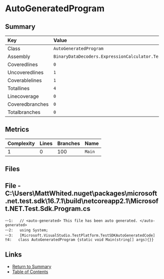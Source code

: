 ﻿# AutoGeneratedProgram

## Summary

| Key             | Value                                           |
| :-------------- | :---------------------------------------------- |
| Class           | `AutoGeneratedProgram`                          |
| Assembly        | `BinaryDataDecoders.ExpressionCalculator.Tests` |
| Coveredlines    | `0`                                             |
| Uncoveredlines  | `1`                                             |
| Coverablelines  | `1`                                             |
| Totallines      | `4`                                             |
| Linecoverage    | `0`                                             |
| Coveredbranches | `0`                                             |
| Totalbranches   | `0`                                             |

## Metrics

| Complexity | Lines | Branches | Name    |
| :--------- | :---- | :------- | :------ |
| 1          | 0     | 100      | `Main`  |

## Files

## File - C:\Users\MattWhited\.nuget\packages\microsoft.net.test.sdk\16.7.1\build\netcoreapp2.1\Microsoft.NET.Test.Sdk.Program.cs

```CSharp
〰1:   // <auto-generated> This file has been auto generated. </auto-generated>
〰2:   using System;
〰3:   [Microsoft.VisualStudio.TestPlatform.TestSDKAutoGeneratedCode]
‼4:   class AutoGeneratedProgram {static void Main(string[] args){}}
```

## Links

* [Return to Summary](Summary.md)
* [Table of Contents](../TOC.md)

